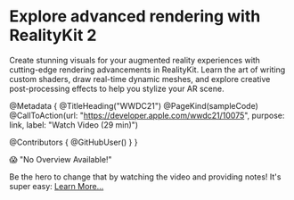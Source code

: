 # Explore advanced rendering with RealityKit 2

Create stunning visuals for your augmented reality experiences with cutting-edge rendering advancements in RealityKit. Learn the art of writing custom shaders, draw real-time dynamic meshes, and explore creative post-processing effects to help you stylize your AR scene.

@Metadata {
   @TitleHeading("WWDC21")
   @PageKind(sampleCode)
   @CallToAction(url: "https://developer.apple.com/wwdc21/10075", purpose: link, label: "Watch Video (29 min)")

   @Contributors {
      @GitHubUser(<replace this with your GitHub handle>)
   }
}

😱 "No Overview Available!"

Be the hero to change that by watching the video and providing notes! It's super easy:
 [Learn More…](https://wwdcnotes.github.io/WWDCNotes/documentation/wwdcnotes/contributing)
